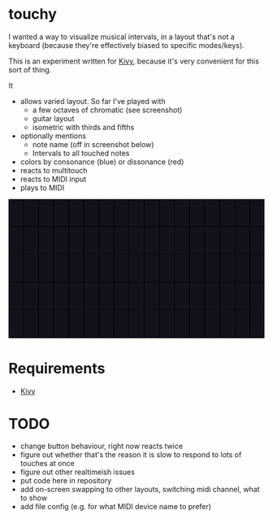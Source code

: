 # touchy

I wanted a way to visualize musical intervals, in a layout that's not a keyboard (because they're effectively biased to specific modes/keys).

This is an experiment written for [Kivy](https://kivy.org/), because it's very convenient for this sort of thing.


It
- allows varied layout. So far I've played with 
  - a few octaves of chromatic (see screenshot)
  - guitar layout
  - isometric with thirds and fifths
- optionally mentions
  - note name (off in screenshot below)
  - Intervals to all touched notes
- colors by consonance (blue) or dissonance (red)
- reacts to multitouch
- reacts to MIDI input
- plays to MIDI

![Animated screenshot of playing a major triad](/screenshot.gif?raw=true)


# Requirements
- [Kivy](https://kivy.org/doc/stable/gettingstarted/installation.html)


# TODO
- change button behaviour, right now reacts twice
- figure out whether that's the reason it is slow to respond to lots of touches at once
- figure out other realtimeish issues
- put code here in repository
- add on-screen swapping to other layouts, switching midi channel, what to show
- add file config (e.g. for what MIDI device name to prefer)

